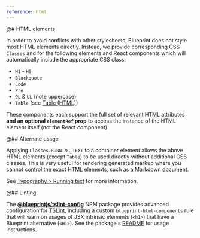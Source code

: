 ```yaml
---
reference: html
---
```


@# HTML elements

In order to avoid conflicts with other stylesheets, Blueprint does not style
most HTML elements directly. Instead, we provide corresponding CSS `Classes` and
for the following elements and React components which will automatically include
the appropriate CSS class:

- `H1` - `H6`
- `Blockquote`
- `Code`
- `Pre`
- `OL` & `UL` (note uppercase)
- `Table` (see [Table (HTML)](http://localhost:9000/#core/components/table-html))

These components each support the full set of relevant HTML attributes **and an
optional `elementRef` prop** to access the instance of the HTML element itself
(not the React component).

@## Alternate usage

Applying `Classes.RUNNING_TEXT` to a container element allows the above HTML
elements (except `Table`) to be used directly without additional CSS classes.
This is very useful for rendering generated markup where you cannot control the
exact HTML elements, such as a Markdown document.

See [Typography > Running text](#core/typography.running-text) for more information.

@## Linting

The [**@blueprintjs/tslint-config**](https://www.npmjs.com/package/@blueprintjs/tslint-config)
NPM package provides advanced configuration for [TSLint](http://palantir.github.io/tslint/),
including a custom `blueprint-html-components` rule that will warn on usages of
JSX intrinsic elements (`<h1>`) that have a Blueprint alternative (`<H1>`). See
the package's [README](https://www.npmjs.com/package/@blueprintjs/tslint-config)
for usage instructions.
